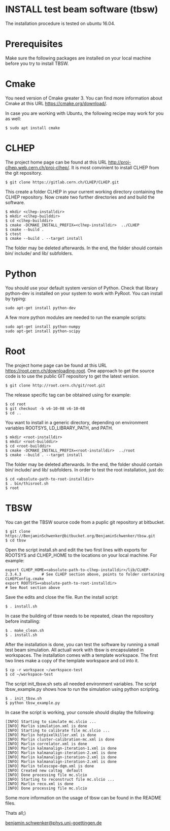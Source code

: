 
# INSTALL test beam software (tbsw) 

The installation procedure is tested on ubuntu 16.04. 


# Prerequisites 

Make sure the following packages are installed on your local machine before you try to install TBSW. 

# Cmake 

You need version of Cmake greater 3. You can find more information about Cmake at this URL https://cmake.org/download/. 

In case you are working with Ubuntu, the following recipe may work for you as well: 

```
$ sudo apt install cmake
```


# CLHEP 

The project home page can be found at this URL http://proj-clhep.web.cern.ch/proj-clhep/. It is most convinient to install CLHEP from the git 
repository. 

```
$ git clone https://gitlab.cern.ch/CLHEP/CLHEP.git
```

This create a folder CLHEP in your current working directory containing the CLHEP repository. Now create two further directories <installdir> and <builddir>
and build the software.  


```
$ mkdir <clhep-installdir> 
$ mkdir <clhep-builddir> 
$ cd <clhep-builddir> 
$ cmake -DCMAKE_INSTALL_PREFIX=<clhep-installdir>  ../CLHEP
$ cmake --build . 
$ ctest
$ cmake --build . --target install
```

The folder <clhep-builddir> may be deleted afterwards. In the end, the folder <clhep-installdir> should contain bin/ include/ and lib/ subfolders. 

# Python 

You should use your default system version of Python. Check that library python-dev is installed on your system to work with PyRoot. You can install by typing: 

```
sudo apt-get install python-dev
```

A few more python modules are needed to run the example scripts: 

```
sudo apt-get install python-numpy
sudo apt-get install python-scipy
```

# Root 

The project home page can be found at this URL https://root.cern.ch/downloading-root. One approach to get the source code is to use the public GIT
repository to get the latest version.

```
$ git clone http://root.cern.ch/git/root.git
```

The release specific tag can be obtained using for example:

```
$ cd root
$ git checkout -b v6-10-08 v6-10-08  
$ cd ..
```

You want to install in a generic directory, depending on environment variables ROOTSYS, LD_LIBRARY_PATH, and PATH.

```
$ mkdir <root-installdir>
$ mkdir <root-builddir>
$ cd <root-builddir>
$ cmake -DCMAKE_INSTALL_PREFIX=<root-installdir>  ../root
$ cmake --build . --target install
```

The folder <root-builddir> may be deleted afterwards. In the end, the folder <root-installdir> should contain bin/ include/ and lib/ subfolders.
In order to test the root installation, just do:

 
```  
$ cd <absolute-path-to-root-installdir>
$ . bin/thisroot.sh
$ root 
```

# TBSW   
 
You can get the TBSW source code from a puplic git repository at bitbucket.

```
$ git clone https://BenjaminSchwenker@bitbucket.org/BenjaminSchwenker/tbsw.git
$ cd tbsw
```

Open the script install.sh and edit the two first lines with exports for ROOTSYS and CLHEP_HOME to the locations on your local machine. 
For example: 

```
export CLHEP_HOME=<absolute-path-to-clhep-installdir>/lib/CLHEP-2.3.4.3         # See CLHEP section above, points to folder containing CLHEPConfig.cmake
export ROOTSYS=<absolute-path-to-root-installdir>                               # See Root section above
```

Save the edits and close the file. Run the install script: 

```
$ . install.sh
```

In case the building of tbsw needs to be repeated, clean the repository before installing: 

```
$ . make_clean.sh
$ . install.sh
```

After the installation is done, you can test the software by running a small test beam simulation. All actuall work with tbsw is encapsulated in workspaces. The installation comes with a template workspace. The first two lines make a copy of the template workspace and cd into it. 

```
$ cp -r workspace ~/workspace-test
$ cd ~/workspace-test 
```

The script init_tbsw.sh sets all needed environment variables. The script tbsw_example.py shows how to run the simulation using python scripting. 

```
$ . init_tbsw.sh 
$ python tbsw_example.py
```

In case the script is working, your console should display the following: 

```
[INFO] Starting to simulate mc.slcio ...
[INFO] Marlin simulation.xml is done
[INFO] Starting to calibrate file mc.slcio ...
[INFO] Marlin hotpixelkiller.xml is done
[INFO] Marlin cluster-calibration-mc.xml is done
[INFO] Marlin correlator.xml is done
[INFO] Marlin kalmanalign-iteration-1.xml is done
[INFO] Marlin kalmanalign-iteration-2.xml is done
[INFO] Marlin kalmanalign-iteration-2.xml is done
[INFO] Marlin kalmanalign-iteration-2.xml is done
[INFO] Marlin telescope-dqm.xml is done
[INFO] Created new caltag  default
[INFO] Done processing file mc.slcio
[INFO] Starting to reconstruct file mc.slcio ...
[INFO] Marlin reco.xml is done
[INFO] Done processing file mc.slcio
```

Some more information on the usage of tbsw can be found in the README files. 


Thats all;)	

benjamin.schwenker@phys.uni-goettingen.de


